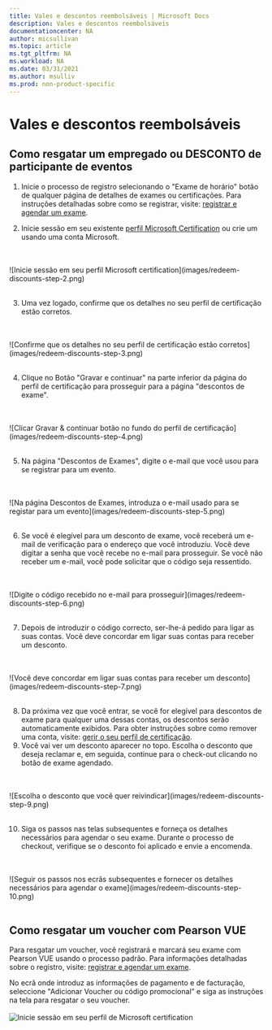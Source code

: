 ```yaml
---
title: Vales e descontos reembolsáveis | Microsoft Docs
description: Vales e descontos reembolsáveis
documentationcenter: NA
author: micsullivan
ms.topic: article
ms.tgt_pltfrm: NA
ms.workload: NA
ms.date: 03/31/2021
ms.author: msulliv
ms.prod: non-product-specific
---
```


# Vales e descontos reembolsáveis

## Como resgatar um empregado ou DESCONTO de participante de eventos

1. Inicie o processo de registro selecionando o "Exame de horário" botão de qualquer página de detalhes de exames ou certificações. Para instruções detalhadas sobre como se registrar, visite: [registrar e agendar um exame](/learn/certifications/register-schedule-exam).

2. Inicie sessão em seu existente [perfil Microsoft Certification](/learn/certifications/manage-certification-profile) ou crie um usando uma conta Microsoft.
<br/>
<br/>
![Inicie sessão em seu perfil Microsoft certification](images/redeem-discounts-step-2.png)
<br/>
<br/>

3. Uma vez logado, confirme que os detalhes no seu perfil de certificação estão corretos.
<br/>
<br/>
![Confirme que os detalhes no seu perfil de certificação estão corretos](images/redeem-discounts-step-3.png)
<br/>
<br/>

4. Clique no Botão "Gravar e continuar" na parte inferior da página do perfil de certificação para prosseguir para a página "descontos de exame".
<br/>
<br/>
![Clicar Gravar & continuar botão no fundo do perfil de certificação](images/redeem-discounts-step-4.png)
<br/>
<br/>

5. Na página "Descontos de Exames", digite o e-mail que você usou para se registrar para um evento.
<br/>
<br/>
![Na página Descontos de Exames, introduza o e-mail usado para se registar para um evento](images/redeem-discounts-step-5.png)
<br/>
<br/>

6. Se você é elegível para um desconto de exame, você receberá um e-mail de verificação para o endereço que você introduziu. Você deve digitar a senha que você recebe no e-mail para prosseguir. Se você não receber um e-mail, você pode solicitar que o código seja ressentido.
<br/>
<br/>
![Digite o código recebido no e-mail para prosseguir](images/redeem-discounts-step-6.png)
<br/>
<br/>

7. Depois de introduzir o código correcto, ser-lhe-á pedido para ligar as suas contas. Você deve concordar em ligar suas contas para receber um desconto.
<br/>
<br/>
![Você deve concordar em ligar suas contas para receber um desconto](images/redeem-discounts-step-7.png)
<br/>
<br/>

8. Da próxima vez que você entrar, se você for elegível para descontos de exame para qualquer uma dessas contas, os descontos serão automaticamente exibidos. Para obter instruções sobre como remover uma conta, visite: [gerir o seu perfil de certificação](/learn/certifications/manage-certification-profile).
9. Você vai ver um desconto aparecer no topo. Escolha o desconto que deseja reclamar e, em seguida, continue para o check-out clicando no botão de exame agendado.
<br/>
<br/>
![Escolha o desconto que você quer reivindicar](images/redeem-discounts-step-9.png)
<br/>
<br/>

10. Siga os passos nas telas subsequentes e forneça os detalhes necessários para agendar o seu exame. Durante o processo de checkout, verifique se o desconto foi aplicado e envie a encomenda.
<br/>
<br/>
![Seguir os passos nos ecrãs subsequentes e fornecer os detalhes necessários para agendar o exame](images/redeem-discounts-step-10.png)
<br/>
<br/>

## Como resgatar um voucher com Pearson VUE

Para resgatar um voucher, você registrará e marcará seu exame com Pearson VUE usando o processo padrão. Para informações detalhadas sobre o registro, visite: [registrar e agendar um exame](/learn/certifications/register-schedule-exam). 

No ecrã onde introduz as informações de pagamento e de facturação, seleccione "Adicionar Voucher ou código promocional” e siga as instruções na tela para resgatar o seu voucher.
<br/>
<br/>
![Inicie sessão em seu perfil de Microsoft certification](images/redeem-discounts-payment-and-billing.png)
